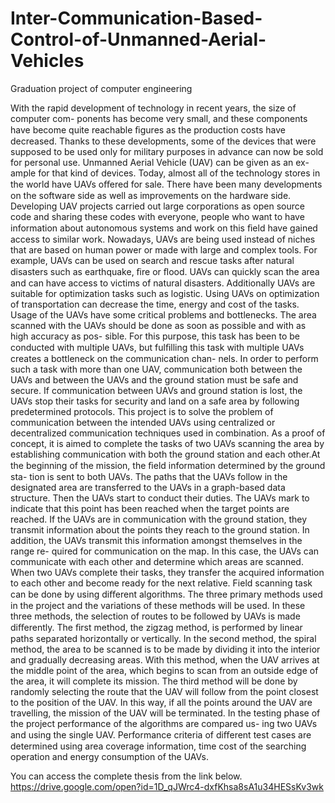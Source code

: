 # Inter-Communication-Based-Control-of-Unmanned-Aerial-Vehicles
Graduation project of computer engineering 

With the rapid development of technology in recent years, the size of computer com-
ponents has become very small, and these components have become quite reachable
ﬁgures as the production costs have decreased. Thanks to these developments, some
of the devices that were supposed to be used only for military purposes in advance can
now be sold for personal use. Unmanned Aerial Vehicle (UAV) can be given as an ex-
ample for that kind of devices. Today, almost all of the technology stores in the world
have UAVs oﬀered for sale. There have been many developments on the software side
as well as improvements on the hardware side. Developing UAV projects carried out
large corporations as open source code and sharing these codes with everyone, people
who want to have information about autonomous systems and work on this ﬁeld have
gained access to similar work.
Nowadays, UAVs are being used instead of niches that are based on human power
or made with large and complex tools. For example, UAVs can be used on search and
rescue tasks after natural disasters such as earthquake, ﬁre or ﬂood. UAVs can quickly
scan the area and can have access to victims of natural disasters. Additionally UAVs
are suitable for optimization tasks such as logistic. Using UAVs on optimization of
transportation can decrease the time, energy and cost of the tasks.
Usage of the UAVs have some critical problems and bottlenecks. The area scanned
with the UAVs should be done as soon as possible and with as high accuracy as pos-
sible. For this purpose, this task has been to be conducted with multiple UAVs, but
fulﬁlling this task with multiple UAVs creates a bottleneck on the communication chan-
nels. In order to perform such a task with more than one UAV, communication both
between the UAVs and between the UAVs and the ground station must be safe and
secure. If communication between UAVs and ground station is lost, the UAVs stop
their tasks for security and land on a safe area by following predetermined protocols.
This project is to solve the problem of communication between the intended UAVs
using centralized or decentralized communication techniques used in combination. As
a proof of concept, it is aimed to complete the tasks of two UAVs scanning the area
by establishing communication with both the ground station and each other.At the beginning of the mission, the ﬁeld information determined by the ground sta-
tion is sent to both UAVs. The paths that the UAVs follow in the designated area
are transferred to the UAVs in a graph-based data structure. Then the UAVs start
to conduct their duties. The UAVs mark to indicate that this point has been reached
when the target points are reached. If the UAVs are in communication with the ground
station, they transmit information about the points they reach to the ground station.
In addition, the UAVs transmit this information amongst themselves in the range re-
quired for communication on the map. In this case, the UAVs can communicate with
each other and determine which areas are scanned. When two UAVs complete their
tasks, they transfer the acquired information to each other and become ready for the
next relative.
Field scanning task can be done by using diﬀerent algorithms. The three primary
methods used in the project and the variations of these methods will be used. In these
three methods, the selection of routes to be followed by UAVs is made diﬀerently. The
ﬁrst method, the zigzag method, is performed by linear paths separated horizontally
or vertically. In the second method, the spiral method, the area to be scanned is to be
made by dividing it into the interior and gradually decreasing areas. With this method,
when the UAV arrives at the middle point of the area, which begins to scan from an
outside edge of the area, it will complete its mission. The third method will be done
by randomly selecting the route that the UAV will follow from the point closest to the
position of the UAV. In this way, if all the points around the UAV are travelling, the
mission of the UAV will be terminated.
In the testing phase of the project performance of the algorithms are compared us-
ing two UAVs and using the single UAV. Performance criteria of diﬀerent test cases
are determined using area coverage information, time cost of the searching operation
and energy consumption of the UAVs.

You can access the complete thesis from the link below.
https://drive.google.com/open?id=1D_qJWrc4-dxfKhsa8sA1u34HESsKv3wk
